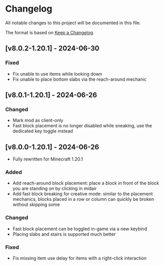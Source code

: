 # Changelog
All notable changes to this project will be documented in this file.

The format is based on [Keep a Changelog].

## [v8.0.2-1.20.1] - 2024-06-30
### Fixed
- Fix unable to use items while looking down
- Fix unable to place bottom slabs via the reach-around mechanic

## [v8.0.1-1.20.1] - 2024-06-26
### Changed
- Mark mod as client-only
- Fast block placement is no longer disabled while sneaking, use the dedicated key toggle instead

## [v8.0.0-1.20.1] - 2024-06-26
- Fully rewritten for Minecraft 1.20.1
### Added
- Add reach-around block placement: place a block in front of the block you are standing on by clicking in midair
- Add fast block breaking for creative mode: similar to the placement mechanics, blocks placed in a row or column can quickly be broken without skipping some
### Changed
- Fast block placement can be toggled in-game via a new keybind
- Placing slabs and stairs is supported much better
### Fixed
- Fix missing item use delay for items with a right-click interaction

[Keep a Changelog]: https://keepachangelog.com/en/1.0.0/
